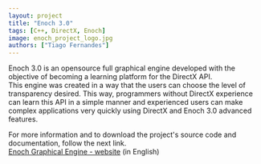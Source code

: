 ```yaml
---
layout: project
title: "Enoch 3.0"
tags: [C++, DirectX, Enoch]
image: enoch_project_logo.jpg
authors: ["Tiago Fernandes"]
---
```

Enoch 3.0 is an opensource full graphical engine developed with the objective of becoming a learning platform for the DirectX API.  
This engine was created in a way that the users can choose the level of transparency desired. This way, programmers without DirectX experience can learn this API in a simple manner and experienced users can make complex applications very quickly using DirectX and Enoch 3.0 advanced features.

For more information and to download the project's source code and documentation, follow the next link.  
[Enoch Graphical Engine - website](http://paginas.fe.up.pt/~necg/sites/Enoch/main.html) (in English)
